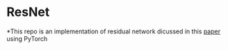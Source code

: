 # ResNet

*This repo is an implementation of residual network dicussed in this [paper](https://arxiv.org/pdf/1512.03385.pdf) using PyTorch
